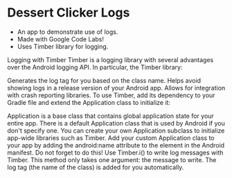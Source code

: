 # Dessert Clicker Logs
- An app to demonstrate use of logs.
- Made with Google Code Labs!
- Uses Timber library for logging.

Logging with Timber
Timber is a logging library with several advantages over the Android logging API. In particular, the Timber library:

Generates the log tag for you based on the class name.
Helps avoid showing logs in a release version of your Android app.
Allows for integration with crash reporting libraries.
To use Timber, add its dependency to your Gradle file and extend the Application class to initialize it:

Application is a base class that contains global application state for your entire app. There is a default Application class that is used by Android if you don't specify one. You can create your own Application subclass to initialize app-wide libraries such as Timber.
Add your custom Application class to your app by adding the android:name attribute to the <application> element in the Android manifest. Do not forget to do this!
Use Timber.i() to write log messages with Timber. This method only takes one argument: the message to write. The log tag (the name of the class) is added for you automatically.
